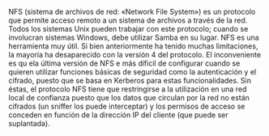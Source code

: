  NFS (sistema de archivos de red: «Network File System») es un protocolo que permite acceso remoto a un sistema de archivos a través de la red. Todos los sistemas Unix pueden trabajar con este protocolo; cuando se involucran sistemas Windows, debe utilizar Samba en su lugar.
NFS es una herramienta muy útil. Si bien anteriormente ha tenido muchas limitaciones, la mayoría ha desaparecido con la versión 4 del protocolo. El inconveniente es qu ela última versión de NFS e más díficil de configurar cuando se quieren utilizar funciones básicas de seguridad como la autenticación y el cifrado, puesto que se basa en Kerberos para estas funcionalidades. Sin éstas, el protocolo NFS tiene que restringirse a la utilización en una red local de confianza puesto que los datos que circulan por la red no están cifrados (un sniffer los puede interceptar) y los permisos de acceso se conceden en función de la dirección IP del cliente (que puede ser suplantada). 
